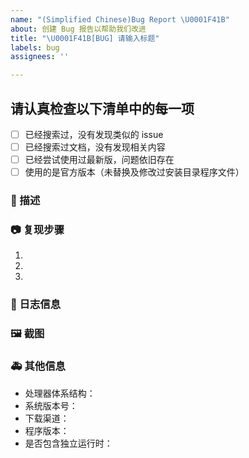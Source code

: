 ```yaml
---
name: "(Simplified Chinese)Bug Report \U0001F41B"
about: 创建 Bug 报告以帮助我们改进
title: "\U0001F41B[BUG] 请输入标题"
labels: bug
assignees: ''

---
```


## 请认真检查以下清单中的每一项
- [ ] 已经搜索过，没有发现类似的 issue
- [ ] 已经搜索过文档，没有发现相关内容
- [ ] 已经尝试使用过最新版，问题依旧存在
- [ ] 使用的是官方版本（未替换及修改过安装目录程序文件）

<!--
发布前请先尝试在 Issues 内搜索一下你的问题是否已经被提出过，
详细地描述 bug，让大家都能理解，请一定确定你所要发布的内容是一个 Bug，如果不确定请发 Question
别忘了填写标题，标题要简短的描述问题
-->

### 🐛 描述
<!--
详细的描述该问题
-->


### 📷 复现步骤

<!--
清晰描述复现步骤，让别人也能看到问题
确保上述步骤尽可能能够在大多数设备上 100% 复现，以便定位问题原因
-->
1. 
2. 
3. 

### 📄 日志信息
<!--
```
- 日志文件所在文件夹路径
    - Microsoft Store ```%USERPROFILE%\AppData\Local\Packages\4651ED44255E.47979655102CE_k6txddmbb6c52\LocalCache\Logs```
    - Windows ```\Logs``` or ```%Tmp%\Steam++\Logs```
    - macOS ```~/Library/Caches/Steam++/Logs```
    - Linux ```$XDG_CACHE_HOME/Steam++/Logs``` or ```$HOME/.cache/Steam++/Logs```
    - Android ```/data/data/net.steampp.app/cache/Logs```
你的日志内容
```

-->

### 🖼 截图

<!--
截图可以贴在这里
-->

### 🚑 其他信息

- 处理器体系结构：<!-- x64 / x86 / arm64 -->
- 系统版本号：<!-- example Windows 10.19042.844(see winver) / macOS Monterey 12 / Ubuntu 20.04.2 LTS -->
- 下载渠道：<!-- 微软商店 / 官网 / Github / AppStore / xx网盘 -->
- 程序版本：<!-- 2.8.4 -->
- 是否包含独立运行时：<!-- 文件名中带有 with_runtime 或 不包含 fde -->